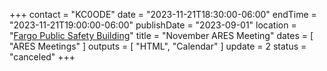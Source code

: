 +++
contact = "KC0ODE"
date = "2023-11-21T18:30:00-06:00"
endTime = "2023-11-21T19:00:00-06:00"
publishDate = "2023-09-01"
location = "[Fargo Public Safety Building](/places/cass-county-emergency-management/)"
title = "November ARES Meeting"
dates = [ "ARES Meetings" ]
outputs = [ "HTML", "Calendar" ]
update = 2
status = "canceled"
+++
